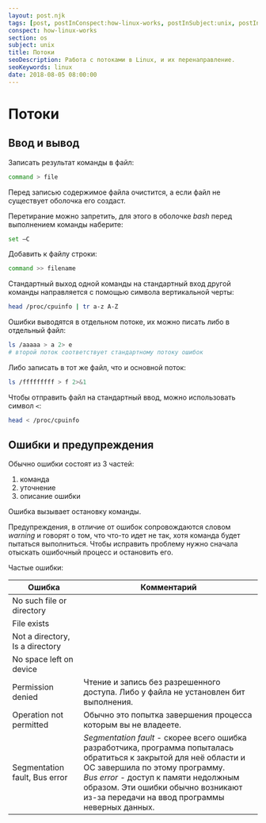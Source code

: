 ```yaml
---
layout: post.njk
tags: [post, postInConspect:how-linux-works, postInSubject:unix, postInSection:os]
conspect: how-linux-works
section: os
subject: unix
title: Потоки
seoDescription: Работа с потоками в Linux, и их перенаправление.
seoKeywords: linux
date: 2018-08-05 08:00:00
---
```

# Потоки

## Ввод и вывод

Записать результат команды в файл:
```bash
command > file
```

Перед записью содержимое файла очистится, а если файл не существует оболочка его создаст.

Перетирание можно запретить, для этого в оболочке *bash* перед выполнением команды наберите:
```bash
set –C
```

Добавить к файлу строки:
```bash
command >> filename
```

Стандартный выход одной команды на стандартный вход другой команды направляется с помощью символа вертикальной черты:
```bash
head /proc/cpuinfo | tr a-z A-Z
```

Ошибки выводятся в отдельном потоке, их можно писать либо в отдельный файл:
```bash
ls /aaaaa > a 2> e 
# второй поток соответствует стандартному потоку ошибок
```

Либо записать в тот же файл, что и основной поток:
```bash
ls /fffffffff > f 2>&1
```

Чтобы отправить файл на стандартный ввод, можно использовать символ `<`:
```bash
head < /proc/cpuinfo
```

## Ошибки и предупреждения

Обычно ошибки состоят из 3 частей:
1) команда
2) уточнение
3) описание ошибки

Ошибка вызывает остановку команды.

Предупреждения, в отличие от ошибок сопровождаются словом *warning* и говорят о том, что что-то идет не так, хотя команда будет пытаться выполниться. Чтобы исправить проблему нужно сначала отыскать ошибочный процесс и остановить его.

Частые ошибки:

Ошибка | Комментарий
--- | ---
No such file or directory |
File exists |
Not a directory, Is a directory  |
No space left on device |
Permission denied | Чтение и запись без разрешенного доступа. Либо у файла не установлен бит выполнения.
Operation not permitted | Обычно это попытка завершения процесса которым вы не владеете.
Segmentation fault, Bus error | *Segmentation fault* - скорее всего ошибка разработчика, программа попыталась обратиться к закрытой для неё области и ОС завершила по этому программу.<br>*Bus error* - доступ к памяти недолжным образом. Эти ошибки обычно возникают из-за передачи на ввод программы неверных данных.